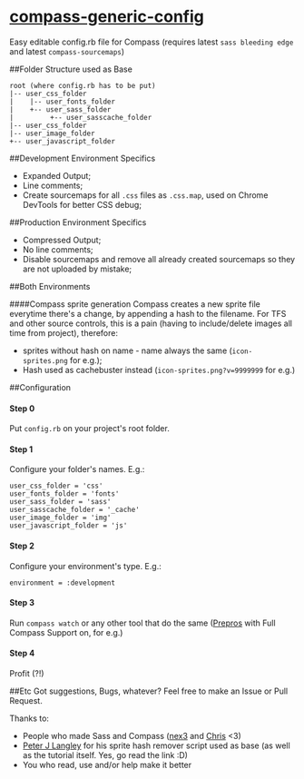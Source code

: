 [compass-generic-config](http://raphaelddl.github.io/compass-generic-config)
======================

Easy editable config.rb file for Compass
(requires latest `sass bleeding edge` and latest `compass-sourcemaps`)

##Folder Structure used as Base

	root (where config.rb has to be put)
	|-- user_css_folder
	|    |-- user_fonts_folder 
	|    +-- user_sass_folder 
	|         +-- user_sasscache_folder 
	|-- user_css_folder
	|-- user_image_folder
	+-- user_javascript_folder

##Development Environment Specifics

* Expanded Output;
* Line comments;
* Create sourcemaps for all `.css` files as `.css.map`, used on Chrome DevTools for better CSS debug;

##Production Environment Specifics

* Compressed Output;
* No line comments;
* Disable sourcemaps and remove all already created sourcemaps so they are not uploaded by mistake;

##Both Environments

####Compass sprite generation
Compass creates a new sprite file everytime there's a change, by appending a hash to the filename. For TFS and other source controls, this is a pain (having to include/delete images all time from project), therefore:

* sprites without hash on name  - name always the same (`icon-sprites.png` for e.g.);
* Hash used as cachebuster instead (`icon-sprites.png?v=9999999` for e.g.)


##Configuration
  

#### Step 0
Put `config.rb` on your project's root folder.


#### Step 1
Configure your folder's names. E.g.:

	user_css_folder = 'css'
	user_fonts_folder = 'fonts'
	user_sass_folder = 'sass'
	user_sasscache_folder = '_cache'
	user_image_folder = 'img'
	user_javascript_folder = 'js'
  
#### Step 2
Configure your environment's type. E.g.:

	environment = :development
  
#### Step 3
Run `compass watch` or any other tool that do the same ([Prepros](http://alphapixels.com/prepros/) with Full Compass Support on, for e.g.)

#### Step 4
Profit (?!)


##Etc
Got suggestions, Bugs, whatever? Feel free to make an Issue or Pull Request.

Thanks to:
* People who made Sass and Compass ([nex3](http://nex-3.com/) and [Chris](http://chriseppstein.github.com/) <3)
* [Peter J Langley](http://www.codechewing.com/library/automatically-generate-css-sprites-with-sass/) for his sprite hash remover script used as base (as well as the tutorial itself. Yes, go read the link :D)
* You who read, use and/or help make it better
